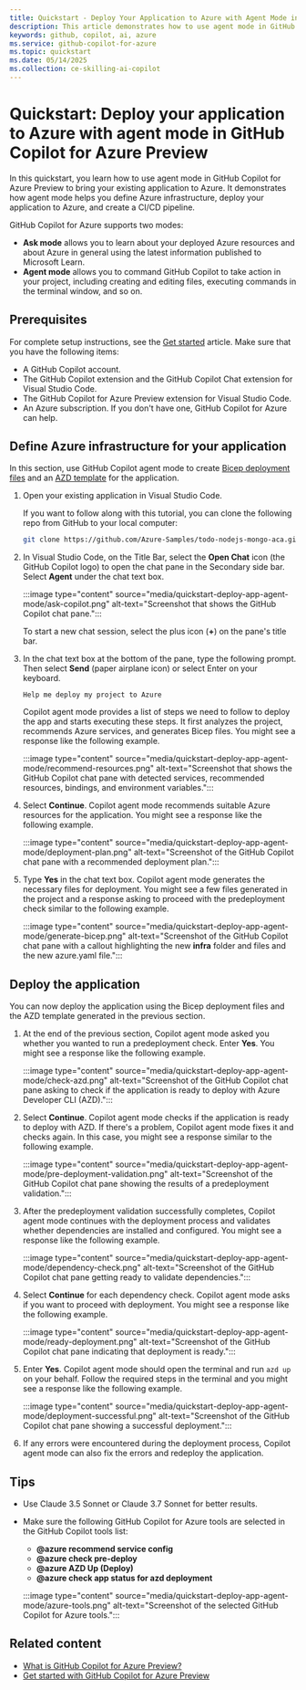```yaml
---
title: Quickstart - Deploy Your Application to Azure with Agent Mode in GitHub Copilot for Azure Preview
description: This article demonstrates how to use agent mode in GitHub Copilot for the Azure Preview to deploy an application to Azure.
keywords: github, copilot, ai, azure
ms.service: github-copilot-for-azure
ms.topic: quickstart
ms.date: 05/14/2025
ms.collection: ce-skilling-ai-copilot
---
```


# Quickstart: Deploy your application to Azure with agent mode in GitHub Copilot for Azure Preview

In this quickstart, you learn how to use agent mode in GitHub Copilot for Azure Preview to bring your existing application to Azure. It demonstrates how agent mode helps you define Azure infrastructure, deploy your application to Azure, and create a CI/CD pipeline.

GitHub Copilot for Azure supports two modes:

- **Ask mode** allows you to learn about your deployed Azure resources and about Azure in general using the latest information published to Microsoft Learn.
- **Agent mode** allows you to command GitHub Copilot to take action in your project, including creating and editing files, executing commands in the terminal window, and so on.

## Prerequisites

For complete setup instructions, see the [Get started](get-started.md) article. Make sure that you have the following items:

- A GitHub Copilot account.
- The GitHub Copilot extension and the GitHub Copilot Chat extension for Visual Studio Code.
- The GitHub Copilot for Azure Preview extension for Visual Studio Code.
- An Azure subscription. If you don't have one, GitHub Copilot for Azure can help.

## Define Azure infrastructure for your application

In this section, use GitHub Copilot agent mode to create [Bicep deployment files](/azure/azure-resource-manager/bicep/overview) and an [AZD template](../azure-developer-cli/overview.md) for the application.

1. Open your existing application in Visual Studio Code.

   If you want to follow along with this tutorial, you can clone the following repo from GitHub to your local computer:

   ```bash
   git clone https://github.com/Azure-Samples/todo-nodejs-mongo-aca.git
   ```

1. In Visual Studio Code, on the Title Bar, select the **Open Chat** icon (the GitHub Copilot logo) to open the chat pane in the Secondary side bar. Select **Agent** under the chat text box.

   :::image type="content" source="media/quickstart-deploy-app-agent-mode/ask-copilot.png" alt-text="Screenshot that shows the GitHub Copilot chat pane.":::

   To start a new chat session, select the plus icon (**+**) on the pane's title bar.

1. In the chat text box at the bottom of the pane, type the following prompt. Then select **Send** (paper airplane icon) or select Enter on your keyboard.

   ```prompt
   Help me deploy my project to Azure
   ```

   Copilot agent mode provides a list of steps we need to follow to deploy the app and starts executing these steps. It first analyzes the project, recommends Azure services, and generates Bicep files. You might see a response like the following example.

   :::image type="content" source="media/quickstart-deploy-app-agent-mode/recommend-resources.png" alt-text="Screenshot that shows the GitHub Copilot chat pane with detected services, recommended resources, bindings, and environment variables.":::

1. Select **Continue**. Copilot agent mode recommends suitable Azure resources for the application. You might see a response like the following example.

   :::image type="content" source="media/quickstart-deploy-app-agent-mode/deployment-plan.png" alt-text="Screenshot of the GitHub Copilot chat pane with a recommended deployment plan.":::
 
1. Type **Yes** in the chat text box. Copilot agent mode generates the necessary files for deployment. You might see a few files generated in the project and a response asking to proceed with the predeployment check similar to the following example.

   :::image type="content" source="media/quickstart-deploy-app-agent-mode/generate-bicep.png" alt-text="Screenshot of the GitHub Copilot chat pane with a callout highlighting the new **infra** folder and files and the new azure.yaml file.":::

## Deploy the application

You can now deploy the application using the Bicep deployment files and the AZD template generated in the previous section.

1. At the end of the previous section, Copilot agent mode asked you whether you wanted to run a predeployment check. Enter **Yes**. You might see a response like the following example.

   :::image type="content" source="media/quickstart-deploy-app-agent-mode/check-azd.png" alt-text="Screenshot of the GitHub Copilot chat pane asking to check if the application is ready to deploy with Azure Developer CLI (AZD).":::

1. Select **Continue**. Copilot agent mode checks if the application is ready to deploy with AZD. If there's a problem, Copilot agent mode fixes it and checks again. In this case, you might see a response similar to the following example.

   :::image type="content" source="media/quickstart-deploy-app-agent-mode/pre-deployment-validation.png" alt-text="Screenshot of the GitHub Copilot chat pane showing the results of a predeployment validation.":::

1. After the predeployment validation successfully completes, Copilot agent mode continues with the deployment process and validates whether dependencies are installed and configured. You might see a response like the following example.

   :::image type="content" source="media/quickstart-deploy-app-agent-mode/dependency-check.png" alt-text="Screenshot of the GitHub Copilot chat pane getting ready to validate dependencies.":::

1. Select **Continue** for each dependency check. Copilot agent mode asks if you want to proceed with deployment. You might see a response like the following example.

   :::image type="content" source="media/quickstart-deploy-app-agent-mode/ready-deployment.png" alt-text="Screenshot of the GitHub Copilot chat pane indicating that deployment is ready.":::

1. Enter **Yes**. Copilot agent mode should open the terminal and run `azd up` on your behalf. Follow the required steps in the terminal and you might see a response like the following example.

   :::image type="content" source="media/quickstart-deploy-app-agent-mode/deployment-successful.png" alt-text="Screenshot of the GitHub Copilot chat pane showing a successful deployment.":::

1. If any errors were encountered during the deployment process, Copilot agent mode can also fix the errors and redeploy the application.

## Tips

- Use Claude 3.5 Sonnet or Claude 3.7 Sonnet for better results.
- Make sure the following GitHub Copilot for Azure tools are selected in the GitHub Copilot tools list:
  - **@azure recommend service config**
  - **@azure check pre-deploy**
  - **@azure AZD Up (Deploy)**
  - **@azure check app status for azd deployment**

   :::image type="content" source="media/quickstart-deploy-app-agent-mode/azure-tools.png" alt-text="Screenshot of the selected GitHub Copilot for Azure tools.":::

## Related content

- [What is GitHub Copilot for Azure Preview?](introduction.md)
- [Get started with GitHub Copilot for Azure Preview](get-started.md)